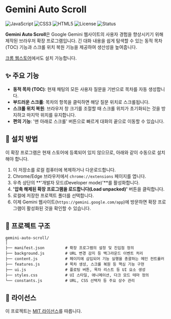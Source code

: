 # Gemini Auto Scroll

![JavaScript](https://img.shields.io/badge/JavaScript-ES6-yellow?logo=javascript&logoColor=black)
![CSS3](https://img.shields.io/badge/CSS3-Modern_UI-blue?logo=css3&logoColor=white)
![HTML5](https://img.shields.io/badge/HTML5-Web_Extension-orange?logo=html5&logoColor=white)
![License](https://img.shields.io/badge/License-MIT-yellow.svg)
![Status](https://img.shields.io/badge/Status-Active-brightgreen)

**Gemini Auto Scroll**은 Google Gemini 웹사이트의 사용자 경험을 향상시키기 위해 제작된 브라우저 확장 프로그램입니다. 긴 대화 내용을 쉽게 탐색할 수 있는 동적 목차(TOC) 기능과 스크롤 위치 복원 기능을 제공하여 생산성을 높여줍니다.

[크롬 웹스토어](https://chromewebstore.google.com/detail/gemini-auto-scroll/amjhknhpkgplkicfljkjdmokbddmcgoc)에서도 설치 가능합니다.


## ✨ 주요 기능

- **동적 목차 (TOC)**: 현재 채팅의 모든 사용자 질문을 기반으로 목차를 자동 생성합니다.
- **부드러운 스크롤**: 목차의 항목을 클릭하면 해당 질문 위치로 스크롤됩니다.
- **스크롤 위치 복원**: 브라우저 창 크기를 조절할 때 스크롤 위치가 초기화되는 것을 방지하고 마지막 위치를 유지합니다.
- **편의 기능**: '맨 아래로 스크롤' 버튼으로 빠르게 대화의 끝으로 이동할 수 있습니다.

## 🚀 설치 방법

이 확장 프로그램은 현재 스토어에 등록되어 있지 않으므로, 아래와 같이 수동으로 설치해야 합니다.

1.  이 저장소를 로컬 컴퓨터에 복제하거나 다운로드합니다.
2.  Chrome/Edge 브라우저에서 `chrome://extensions` 페이지를 엽니다.
3.  우측 상단의 **'개발자 모드(Developer mode)'**를 활성화합니다.
4.  **'압축 해제된 확장 프로그램을 로드합니다(Load unpacked)'** 버튼을 클릭합니다.
5.  로컬에 저장한 프로젝트 폴더를 선택합니다.
6.  이제 Gemini 웹사이트(`https://gemini.google.com/app`)에 방문하면 확장 프로그램이 활성화된 것을 확인할 수 있습니다.

## 📂 프로젝트 구조

```
gemini-auto-scroll/
│
├── manifest.json         # 확장 프로그램의 설정 및 진입점 정의
├── background.js         # URL 변경 감지 등 백그라운드 이벤트 처리
├── content.js            # 페이지에 삽입되어 기능 실행을 총괄하는 메인 컨트롤러
├── features.js           # 목차 생성, 스크롤 복원 등 핵심 기능 구현
├── ui.js                 # 플로팅 버튼, 목차 리스트 등 UI 요소 생성
├── styles.css            # UI 스타일, 애니메이션, 다크 모드 테마 정의
└── constants.js          # URL, CSS 선택자 등 주요 상수 관리
```

## 📄 라이선스

이 프로젝트는 [MIT 라이선스](https://opensource.org/licenses/MIT)를 따릅니다.
